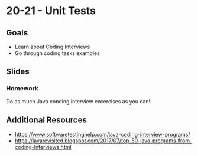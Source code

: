# 20-21 - Unit Tests

<Teacher name="Hadeer"></Teacher>

## Goals
- Learn about Coding Interviews
- Go through coding tasks examples 

## Slides

<GoogleSlides src="https://docs.google.com/presentation/d/e/2PACX-1vTOCHFzdjem3Q_235X8Nkc7IZYfLlo5wrDXtSXvCnYMTmj0Dbt7cS0cKzKmWMsF2Nrh9D79tJRw2zkR/embed?start=false&loop=false&delayms=3000"></GoogleSlides>


### Homework

Do as much Java conding interview excercises as you can!! 


## Additional Resources

 - https://www.softwaretestinghelp.com/java-coding-interview-programs/
 - https://javarevisited.blogspot.com/2017/07/top-50-java-programs-from-coding-Interviews.html
 

